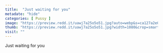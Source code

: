 ```yaml
---
title:  "Just waiting for you"
metadate: "hide"
categories: [ Pussy ]
image: "https://preview.redd.it/uawj7a25o5o51.jpg?auto=webp&s=ca127a2e06c9e3779e1f6265b98cb03bfd3dbdcd"
thumb: "https://preview.redd.it/uawj7a25o5o51.jpg?width=1080&crop=smart&auto=webp&s=eb2290c165838847d0204a5ef7dc6865abc62544"
visit: ""
---
```

Just waiting for you
